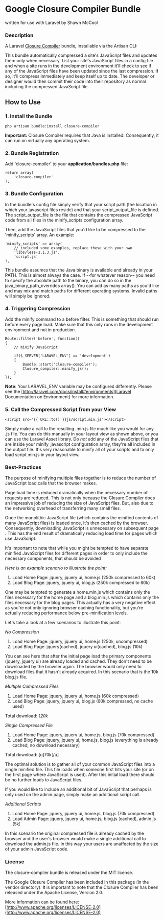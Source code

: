 # Google Closure Compiler Bundle
written for use with Laravel by Shawn McCool

### Description

A Laravel [Closure Compiler](https://developers.google.com/closure/compiler/) bundle, installable via the Artisan CLI:

This bundle automatically compressed a site's JavaScript files and updates them only when necessary.  List your site's JavaScript files in a config file and when a site runs in the development environment it'll check to see if any of the JavaScript files have been updated since the last compression.  If so, it'll compress immediately and keep itself up to date.  The developer or designer would then commit their code into their repository as normal including the compressed JavaScript file.

## How to Use

### 1. Install the Bundle

    php artisan bundle:install closure-compiler

**Important:** Closure Compiler requires that Java is installed.  Consequently, it can run on virtually any operating system.

### 2. Bundle Registration

Add 'closure-compiler' to your **application/bundles.php** file:

    return array(
        'closure-compiler'
    );

### 3. Bundle Configuration

In the bundle's config file simply verify that your script path (the location in which your javascript files reside) and that your script_output_file is defined. The script_output_file is the file that contains the compressed JavaScript code from all files in the minify_scripts configuration array.

Then, add the JavaScript files that you'd like to be compressed to the 'minify_scripts' array.  An example:

    'minify_scripts' => array(
        // included some examples, replace these with your own
        'libs/less-1.1.3.js',
        'script.js'
    ),

This bundle assumes that the Java binary is available and already in your PATH.  This is almost always the case.  If --for whatever reason-- you need to specify the absolute path to the binary, you can do so in the java_binary_path_overrides array().  You can add as many paths as you'd like and may mix and match paths for different operating systems.  Invalid paths will simply be ignored.

### 4. Triggering Compression

Add the minify command to a before filter.  This is something that should run before every page load.  Make sure that this only runs in the development environment and not in production.

    Route::filter('before', function()
    {
        // minify JavaScript

        if($_SERVER['LARAVEL_ENV'] == 'development')
        {
            Bundle::start('closure-compiler');
            Closure_compiler::minify_js();
        }
    });

**Note:** Your LARAVEL_ENV variable may be configured differently.  Please see the [http://laravel.com/docs/install#environments](Laravel Documentation on Environment) for more information.

### 5. Call the Compressed Script from your View

    <script src="{{ URL::to() }}js/script.min.js"></script>

Simply make a call to the resulting .min.js file much like you would for any .js file.  You can do this manually in your layout view as shown above, or you can use the Laravel Asset library.  Do *not* add any of the JavaScript files that are inside your minify_javascript configuration array, they're all included in the output file.  It's very reasonable to minify all of your scripts and to only load script.min.js in your layout view.

### Best-Practices

The purpose of minifying multiple files together is to reduce the number of JavaScript load calls that the browser makes.

Page load time is reduced dramatically when the necessary number of requests are reduced. This is not only because the Closure Compiler does an impressive job of reducing the size of JavaScript files.  But, also due to the networking overhead of transferring many small files.

Once the monolithic JavaScript file (which contains the minified contents of many JavaScript files) is loaded once, it's then cached by the browser.  Consequently, downloading JavaScript is unnecessary on subsequent page .  This has the end result of dramatically reducing load time for pages which use JavaScript.

It's important to note that while you might be tempted to have separate minified JavaScript files for different pages in order to only include the necessary components, that should be avoided

*Here is an example scenario to illustrate the point:*

1. Load Home Page: jquery, jquery ui, home.js (250k compressed to 60k)
2. Load Blog Page: jquery, jquery ui, blog.js (250k compressed to 60k)

One may be tempted to generate a home.min.js which contains only the files necessary for the home page and a blog.min.js which contains only the files necessary for the blog pages.  This actually has a very negative effect as you're not only ignoring browser caching functionality, but you're actually reducing performance below pre-minification levels.

Let's take a look at a few scenarios to illustrate this point:

*No Compression*
1. Load Home Page: jquery, jquery ui, home.js (250k, uncompressed)
2. Load Blog Page: jquery(cached), jquery ui(cached), blog.js (10k)

You can see here that after the initial page load the primary components (jquery, jquery ui) are already loaded and cached.  They don't need to be downloaded by the browser again.  The browser would only need to download files that it hasn't already acquired.  In this scenario that is the 10k blog.js file.

*Multiple Compressed Files*
1. Load Home Page: jquery, jquery ui, home.js (60k compressed)
2. Load Blog Page: jquery, jquery ui, blog.js (60k compressed, no cache used)

Total download: _120k_

*Single Compressed File*
1. Load Home Page: jquery, jquery ui, home.js, blog.js (70k compressed)
2. Load Blog Page: jquery, jquery ui, home.js, blog.js (everything is already cached, no download necessary)

Total download: [u]70k[/u]

The optimal solution is to gather all of your common JavaScript files into a single minified file.  This file loads when someone first hits your site (or on the first page where JavaScript is used).  After this initial load there should be no further loads to JavaScript files.

If you would like to include an additional bit of JavaScript that perhaps is only used on the admin page, simply make an additional script call.

*Additional Scripts*
1. Load Home Page: jquery, jquery ui, home.js, blog.js (70k compressed)
2. Load Admin Page: jquery, jquery ui, home.js, blog.js (cached), admin.js (5k)

In this scenario the original compressed file is already cached by the browser and the user's browser would make a single additional call to download the admin.js file.  In this way your users are unaffected by the size of your admin JavaScript code.

### License

The closure-compiler bundle is released under the MIT license.

The Google Closure Compiler has been included in this package (in the vendor directory).  It is important to note that the Closure Compiler has been released under the Apache License, Version 2.0.

More information can be found here: [http://www.apache.org/licenses/LICENSE-2.0](http://www.apache.org/licenses/LICENSE-2.0)